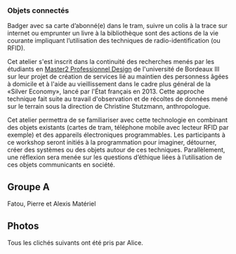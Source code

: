 ### Objets connectés
Badger avec sa carte d’abonné(e) dans le tram, suivre un colis à la trace sur internet ou emprunter un livre à la bibliothèque sont des actions de la vie courante impliquant l’utilisation des techniques de radio-identification (ou RFID).

Cet atelier s'est inscrit dans la continuité des recherches menés par les étudiants en [Master2 Professionnel Design](http://www.u-bordeaux-montaigne.fr/fr/formations/offre_de_formation/master-XB/arts-lettres-langues-ALL/master-professionnel-design-innovation-technologie-arts-program-mag-21.html#presentation) de l'université de Bordeaux III sur leur projet de création de services lié au maintien des personness âgées à domicile et à l'aide au vieillissement dans le cadre plus général de la «Silver Economy», lancé par l'État français en 2013. Cette approche technique fait suite au travail d'observation et de récoltes de données mené sur le terrain sous la direction de Christine Stutzmann, anthropologue.

Cet atelier permettra de se familiariser avec cette technologie en combinant des objets existants (cartes de tram, téléphone mobile avec lecteur RFID par exemple) et des appareils électroniques programmables. Les participants à ce workshop seront initiés à la programmation pour imaginer, détourner, créer des systèmes ou des objets autour de ces techniques. Parallèlement, une réflexion sera menée sur les questions d’éthique liées à l’utilisation de ces objets communicants en société.


## Groupe A
Fatou, Pierre et Alexis
Matériel

## Photos
Tous les clichés suivants ont été pris par Alice.



